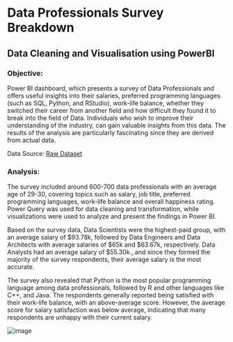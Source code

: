 # Data Professionals Survey Breakdown

## Data Cleaning and Visualisation using PowerBI

### Objective: 

Power BI dashboard, which presents a survey of Data Professionals and offers useful insights into their salaries, preferred programming languages (such as SQL, Python, and RStudio), work-life balance, whether they switched their career from another field and how difficult they found it to break into the field of Data. Individuals who wish to improve their understanding of the industry, can gain valuable insights from this data. The results of the analysis are particularly fascinating since they are derived from actual data.

Data Source: [Raw Dataset](https://github.com/AlexTheAnalyst/Power-BI/blob/main/Power%20BI%20-%20Final%20Project.xlsx)

### Analysis:

The survey included around 600-700 data professionals with an average age of 29-30, covering topics such as salary, job title, preferred programming languages, work-life balance and overall happiness rating. Power Query was used for data cleaning and transformation, while visualizations were used to analyze and present the findings in Power BI.

Based on the survey data, Data Scientists were the highest-paid group, with an average salary of $93.78k, followed by Data Engineers and Data Architects with average salaries of $65k and $63.67k, respectively. Data Analysts had an average salary of $55.30k., and since they formed the majority of the survey respondents, their average salary is the most accurate.

The survey also revealed that Python is the most popular programming language among data professionals, followed by R and other languages like C++, and Java. The respondents generally reported being satisfied with their work-life balance, with an above-average score. However, the average score for salary satisfaction was below average, indicating that many respondents are unhappy with their current salary.

![image](https://user-images.githubusercontent.com/110288870/222805856-3c8cad88-1fbf-4f2b-81a0-9eb12fcf0f82.png)

